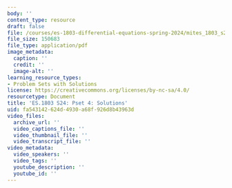 ```yaml
---
body: ''
content_type: resource
draft: false
file: /courses/es-1803-differential-equations-spring-2024/mites_1803_s24_ps4-qa.pdf
file_size: 150683
file_type: application/pdf
image_metadata:
  caption: ''
  credit: ''
  image-alt: ''
learning_resource_types:
- Problem Sets with Solutions
license: https://creativecommons.org/licenses/by-nc-sa/4.0/
resourcetype: Document
title: 'ES.1803 S24: Pset 4: Solutions'
uid: fa543142-624d-4930-a68f-926d8b43963d
video_files:
  archive_url: ''
  video_captions_file: ''
  video_thumbnail_file: ''
  video_transcript_file: ''
video_metadata:
  video_speakers: ''
  video_tags: ''
  youtube_description: ''
  youtube_id: ''
---
```

